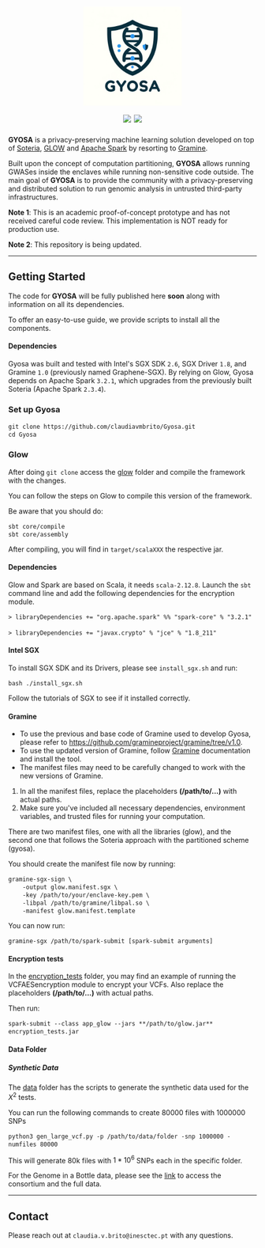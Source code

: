 <h1 align="center">
<img src=".media/main_page/logo_blue3_gyosa.png" height="200"/>
<br>
<img src="https://img.shields.io/badge/status-research%20prototype-green.svg" />
<a href="https://opensource.org/licenses/BSD-3-Clause">
<img src="https://img.shields.io/badge/license-BSD--3-blue.svg" />
</a>
</h1>

**GYOSA** is a privacy-preserving machine learning solution developed on top of [Soteria](https://github.com/claudiavmbrito/Soteria), [GLOW](https://github.com/projectglow/glow) and [Apache Spark](https://github.com/apache/spark) by resorting to [Gramine](https://github.com/gramineproject/gramine).

Built upon the concept of computation partitioning, **GYOSA** allows running GWASes inside the enclaves while running non-sensitive code outside. 
The main goal of **GYOSA** is to provide the community with a privacy-preserving and distributed solution to run genomic analysis in untrusted third-party infrastructures. 

**Note 1**: This is an academic proof-of-concept prototype and has not received careful code review. This implementation is NOT ready for production use.

**Note 2**: This repository is being updated. 

___
## Getting Started

The code for **GYOSA** will be fully published here **soon** along with information on all its dependencies.

To offer an easy-to-use guide, we provide scripts to install all the components. 

#### Dependencies

Gyosa was built and tested with Intel's SGX SDK `2.6`, SGX Driver `1.8`, and Gramine `1.0` (previously named Graphene-SGX).
By relying on Glow, Gyosa depends on Apache Spark `3.2.1`, which upgrades from the previously built Soteria (Apache Spark `2.3.4`). 

### Set up Gyosa

```
git clone https://github.com/claudiavmbrito/Gyosa.git
cd Gyosa
```

### Glow

After doing ```git clone``` access the [glow](https://github.com/claudiavmbrito/Gyosa/gyosa/glow) folder and compile the framework with the changes.

You can follow the steps on Glow to compile this version of the framework.

Be aware that you should do:

```
sbt core/compile
sbt core/assembly
```

After compiling, you will find in ```target/scalaXXX``` the respective jar.


#### Dependencies

Glow and Spark are based on Scala, it needs ```scala-2.12.8```.
Launch the ```sbt``` command line and add the following dependencies for the encryption module.

```
> libraryDependencies += "org.apache.spark" %% "spark-core" % "3.2.1"

> libraryDependencies += "javax.crypto" % "jce" % "1.8_211"
```


#### Intel SGX

To install SGX SDK and its Drivers, please see `install_sgx.sh` and run:

```
bash ./install_sgx.sh
```

Follow the tutorials of SGX to see if it installed correctly.

#### Gramine 

- To use the previous and base code of Gramine used to develop Gyosa, please refer to https://github.com/gramineproject/gramine/tree/v1.0.
- To use the updated version of Gramine, follow [Gramine](https://github.com/gramineproject/gramine) documentation and install the tool. 
- The manifest files may need to be carefully changed to work with the new versions of Gramine.

1. In all the manifest files, replace the placeholders **(/path/to/...)** with actual paths.
2. Make sure you've included all necessary dependencies, environment variables, and trusted files for running your computation.

There are two manifest files, one with all the libraries (glow), and the second one that follows the Soteria approach with the partitioned scheme (gyosa).

You should create the manifest file now by running:

```
gramine-sgx-sign \
    -output glow.manifest.sgx \
    -key /path/to/your/enclave-key.pem \
    -libpal /path/to/gramine/libpal.so \
    -manifest glow.manifest.template
```

You can now run:

```
gramine-sgx /path/to/spark-submit [spark-submit arguments]
```


#### Encryption tests

In the [encryption_tests](https://github.com/claudiavmbrito/Gyosa/glow/encryption_tests) folder, you may find an example of running the VCFAESencryption module to encrypt your VCFs. Also replace the placeholders **(/path/to/...)** with actual paths.

Then run:
````
spark-submit --class app_glow --jars **/path/to/glow.jar** encryption_tests.jar
``````

#### Data Folder

##### Synthetic Data

The [data](https://github.com/claudiavmbrito/Gyosa/data) folder has the scripts to generate the synthetic data used for the $X^2$ tests. 

You can run the following commands to create 80000 files with 1000000 SNPs

```
python3 gen_large_vcf.py -p /path/to/data/folder -snp 1000000 -numfiles 80000 
```

This will generate 80k files with $1*10^6$ SNPs each in the specific folder. 

For the Genome in a Bottle data, please see the [link](https://www.nist.gov/programs-projects/genome-bottle) to access the consortium and the full data. 
___
## Contact

Please reach out at `claudia.v.brito@inesctec.pt` with any questions.
